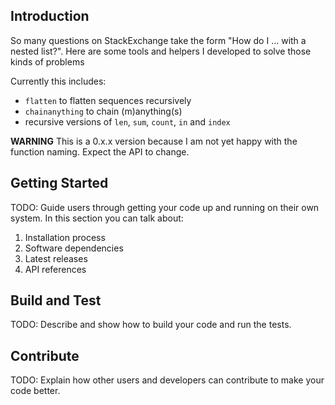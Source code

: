 ## Introduction

So many questions on StackExchange take the form "How do I ... with a nested list?".
Here are some tools and helpers I developed to solve those kinds of problems

Currently this includes:

- `flatten` to flatten sequences recursively
- `chainanything` to chain (m)anything(s)
- recursive versions of `len`, `sum`, `count`, `in` and `index`

**WARNING** This is a 0.x.x version because I am not yet happy with the function naming. Expect the API to change.

## Getting Started

TODO: Guide users through getting your code up and running on their own system. In this section you can talk about:

1. Installation process
2. Software dependencies
3. Latest releases
4. API references

## Build and Test

TODO: Describe and show how to build your code and run the tests.

## Contribute

TODO: Explain how other users and developers can contribute to make your code better.
